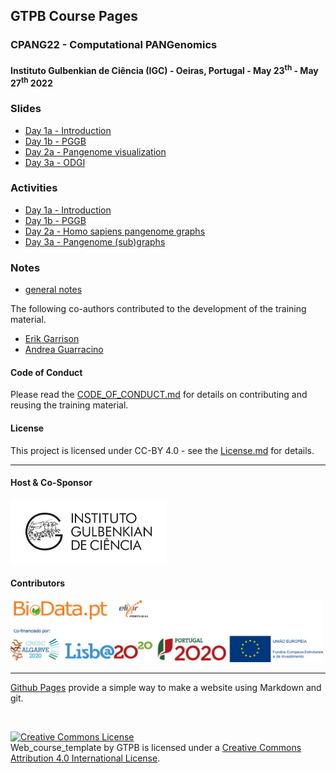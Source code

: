 ## GTPB Course Pages

### CPANG22 - Computational PANGenomics

####  Instituto Gulbenkian de Ciência (IGC) - Oeiras, Portugal - May 23<sup>th</sup> - May 27<sup>th</sup> 2022

### Slides
- [Day 1a - Introduction](https://docs.google.com/presentation/d/179JM29BzhAM1Z7NkKCyiB9OTVUbKoFs4IPKoN4W4ZyU/edit?usp=sharing)
- [Day 1b - PGGB](https://docs.google.com/presentation/d/1DQkVZ4eH0WbUvXbu8RqAAbcNoVBVEBWVky2ISIIF_9U/edit?usp=sharing)
- [Day 2a - Pangenome visualization](https://docs.google.com/presentation/d/1WctQlD2cF1_6Ck0M4gBzmI0U5KG5zAd9joQ1aXKIcs4/edit?usp=sharing)
- [Day 3a - ODGI](https://docs.google.com/presentation/d/1WZ2OrA5RY8R8IHcxp5165ySlhcHafVR-nNZ_hFivV2I/edit?usp=sharing)


### Activities
- [Day 1a - Introduction](https://hackmd.io/@AndreaGuarracino/SJQ1XPGD9)
- [Day 1b - PGGB](https://hackmd.io/@AndreaGuarracino/S1Qbe27v5)
- [Day 2a - Homo sapiens pangenome graphs](https://hackmd.io/@AndreaGuarracino/r1dyQA7Dq)
- [Day 3a - Pangenome (sub)graphs](https://hackmd.io/@AndreaGuarracino/H19Gn7VDc)


### Notes
- [general notes](https://hackmd.io/@i-Mv45MZTMa2ZQH2rMAArQ/cpang22notes)

The following co-authors contributed to the development of the training material.

* [Erik Garrison](https://github.com/ekg)
* [Andrea Guarracino](https://github.com/AndreaGuarracino)

<!---

## COURSE_SHORT - COURSE_EXTENDED_NAME

###  Instituto Gulbenkian de Ciência (IGC) - Oeiras, Portugal - MONTH DAY<sup>th</sup> - MONTH DAY<sup>th</sup> YEAR
Go to the [course oficial website](http://gtpb.igc.gulbenkian.pt/bicourses/YEAR/COURSE_SHORT/)

---

#### Co-Authorship

The following co-authors contributed to the development of the training material.

* [CO-AUTHOR_1](https://github.com/CO-AUTHOR_1)
* [CO-AUTHOR_2](https://github.com/CO-AUTHOR_2)

#### Course Webpage
This is the link to the [course webpage](http://gtpb.igc.gulbenkian.pt/bicourses/YEAR/COURSE_SHORT/), for further information about the course.

--->

#### Code of Conduct
Please read the [CODE_OF_CONDUCT.md](./CODE_OF_CONDUCT.md) for details on contributing and reusing the training material.

#### License
This project is licensed under CC-BY 4.0 - see the [License.md](License.md) for details.

---

#### Host & Co-Sponsor

<a href="http://www.igc.gulbenkian.pt/"><img src="./assets/readme_img/Logo_IGC_2014.png" alt="Instituto Gulbenkian de Ciência" width="250px"></a>

#### Contributors

<a href="https://biodata.pt/"><img src="./assets/readme_img/BIoData_and_co-financiadores.png" alt="Instituto Gulbenkian de Ciência" width="500px"></a>

---

[Github Pages](https://pages.github.com) provide a simple way to make a website using Markdown and git.

<br/>

<a rel="license" href="http://creativecommons.org/licenses/by/4.0/"><img alt="Creative Commons License" style="border-width:0" src="https://i.creativecommons.org/l/by/4.0/88x31.png" /></a><br /><span xmlns:dct="http://purl.org/dc/terms/" property="dct:title">Web_course_template</span> by <span xmlns:cc="http://creativecommons.org/ns#" property="cc:attributionName">GTPB</span> is licensed under a <a rel="license" href="http://creativecommons.org/licenses/by/4.0/">Creative Commons Attribution 4.0 International License</a>.
